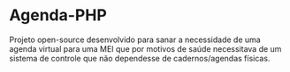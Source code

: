 # Agenda-PHP
 Projeto open-source  desenvolvido para sanar a necessidade de uma agenda virtual para uma MEI  que por motivos de saúde necessitava de um sistema de controle que não dependesse de cadernos/agendas físicas. 
